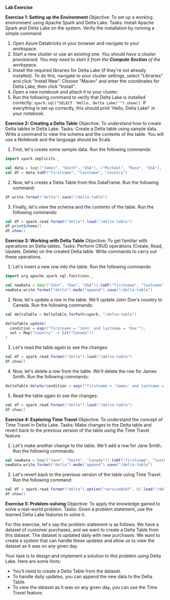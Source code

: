 **Lab Exercise**

**Exercise 1: Setting up the Environment**
Objective: To set up a working environment using Apache Spark and Delta Lake.
Tasks: Install Apache Spark and Delta Lake on the system. Verify the installation by running a simple command.

1. Open Azure Databricks in your browser and navigate to your workspace.
2. Start a new cluster or use an existing one. *You should have a cluster provisioned. You may need to start it from the **Compute Section** of the workspace.*
3. Install the required libraries for Delta Lake (if they're not already installed). To do this, navigate to your cluster settings, select "Libraries" and click "Install New". Choose "Maven" and enter the coordinates for Delta Lake, then click "Install".
4. Open a new notebook and attach it to your cluster.
5. Run the following command to verify that Delta Lake is installed correctly: `spark.sql("SELECT 'Hello, Delta Lake!'").show()`. If everything is set up correctly, this should print 'Hello, Delta Lake!' in your notebook.

**Exercise 2: Creating a Delta Table**
Objective: To understand how to create Delta tables in Delta Lake.
Tasks: Create a Delta table using sample data. Write a command to view the schema and the contents of the table. You will use a Notebook and the language should be Scala

1. First, let's create some sample data. Run the following commands:
```scala
import spark.implicits._

val data = Seq(("James", "Smith", "USA"), ("Michael", "Rose", "USA"), ("Robert", "Williams", "USA"))
val df = data.toDF("firstname", "lastname", "country")
```
2. Now, let's create a Delta Table from this DataFrame. Run the following command:
```scala
df.write.format("delta").save("/delta-table")
```
3. Finally, let's view the schema and the contents of the table. Run the following commands:
```scala
val df = spark.read.format("delta").load("/delta-table")
df.printSchema()
df.show()
```

**Exercise 3: Working with Delta Table**
Objective: To get familiar with operations on Delta tables.
Tasks: Perform CRUD operations (Create, Read, Update, Delete) on the created Delta table. Write commands to carry out these operations.

1. Let's insert a new row into the table. Run the following commands:
```scala
import org.apache.spark.sql.functions._

val newData = Seq(("John", "Doe", "USA")).toDF("firstname", "lastname", "country")
newData.write.format("delta").mode("append").save("/delta-table")
```
2. Now, let's update a row in the table. We'll update John Doe's country to Canada. Run the following commands:
```scala
val deltaTable = DeltaTable.forPath(spark, "/delta-table")

deltaTable.update(
  condition = expr("firstname = 'John' and lastname = 'Doe'"),
  set = Map("country" -> lit("Canada"))
)
```
3. Let's read the table again to see the changes:
```scala
val df = spark.read.format("delta").load("/delta-table")
df.show()
```
4. Now, let's delete a row from the table. We'll delete the row for James Smith. Run the following commands:
```scala
deltaTable.delete(condition = expr("firstname = 'James' and lastname = 'Smith'"))
```
5. Read the table again to see the changes:
```scala
val df = spark.read.format("delta").load("/delta-table")
df.show()
```

**Exercise 4: Exploring Time Travel**
Objective: To understand the concept of Time Travel in Delta Lake.
Tasks: Make changes to the Delta table and revert back to the previous version of the table using the Time Travel feature.



1. Let's make another change to the table. We'll add a row for Jane Smith. Run the following commands:
```scala
val newData = Seq(("Jane", "Smith", "Canada")).toDF("firstname", "lastname", "country")
newData.write.format("delta").mode("append").save("/delta-table")
```
2. Let's revert back to the previous version of the table using Time Travel. Run the following command:
```scala
val df = spark.read.format("delta").option("versionAsOf", 0).load("/delta-table")
df.show()
```

**Exercise 5: Problem-solving**
Objective: To apply the knowledge gained to solve a real-world problem.
Tasks: Given a problem statement, use the learned Delta Lake features to solve it.

For this exercise, let's say the problem statement is as follows: We have a dataset of customer purchases, and we want to create a Delta Table from this dataset. The dataset is updated daily with new purchases. We want to create a system that can handle these updates and allow us to view the dataset as it was on any given day.

Your task is to design and implement a solution to this problem using Delta Lake. Here are some hints:

- You'll need to create a Delta Table from the dataset.
- To handle daily updates, you can append the new data to the Delta Table.
- To view the dataset as it was on any given day, you can use the Time Travel feature.

